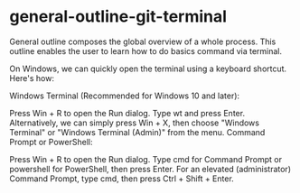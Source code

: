 # general-outline-git-terminal
General outline composes the global overview of a whole process. This outline enables the user to learn how to do basics command via terminal.

On Windows, we can quickly open the terminal using a keyboard shortcut. Here's how:

Windows Terminal (Recommended for Windows 10 and later):

Press Win + R to open the Run dialog.
Type wt and press Enter.
Alternatively, we can simply press Win + X, then choose "Windows Terminal" or "Windows Terminal (Admin)" from the menu.
Command Prompt or PowerShell:

Press Win + R to open the Run dialog.
Type cmd for Command Prompt or powershell for PowerShell, then press Enter.
For an elevated (administrator) Command Prompt, type cmd, then press Ctrl + Shift + Enter.
